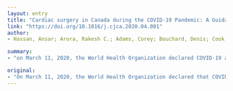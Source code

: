 ```yaml
---
layout: entry
title: "Cardiac surgery in Canada during the COVID-19 Pandemic: A Guidance Statement from the Canadian Society of Cardiac Surgeons"
link: "https://doi.org/10.1016/j.cjca.2020.04.001"
author:
- Hassan, Ansar; Arora, Rakesh C.; Adams, Corey; Bouchard, Denis; Cook, Richard; Gunning, Derek; Lamarche, Yoan; Malas, Tarek; Moon, Michael; Ouzounian, Maral; Rao, Vivek; Rubens, Fraser; Tremblay, Philippe; Whitlock, Richard; Moss, Emmanuel; Legare, Jean-Francois

summary:
- "on March 11, 2020, the World Health Organization declared COVID-19 a pandemic. Only 118,000 cases had been reported globally, 90% of which had occurred in 4 countries. Since then, the world landscape has changed dramatically. Countries that were previously unaffected are currently experiencing mounting rates of the novel coronavirus infection with associated increases in related deaths. In the past, there are now nearly 800,000 cases with truly global involvement. As of March 31, 2020, there have now almost 800, 000 cases with global involvement, only 118,000 worldwide, the WHO declared that COVId-19 was a Pandemic, only."

original:
- "On March 11, 2020, the World Health Organization declared that COVID-19 was a pandemic.(1) At that time, only 118,000 cases had been reported globally, 90% of which had occurred in 4 countries.(1) Since then, the world landscape has changed dramatically. As of March 31, 2020, there are now nearly 800,000 cases with truly global involvement.(2) Countries that were previously unaffected are currently experiencing mounting rates of the novel coronavirus infection with associated increases in COVID-19 related deaths."
---
```


